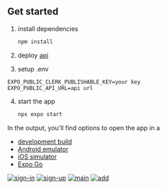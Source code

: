 ## Get started

1. install dependencies

   ```bash
   npm install
   ```

2. deploy [api](https://github.com/Zelgith/expense-tracker-api)

3. setup .env

```
EXPO_PUBLIC_CLERK_PUBLISHABLE_KEY=your key
EXPO_PUBLIC_API_URL=api url
```

4. start the app

   ```bash
   npx expo start
   ```

In the output, you'll find options to open the app in a

- [development build](https://docs.expo.dev/develop/development-builds/introduction/)
- [Android emulator](https://docs.expo.dev/workflow/android-studio-emulator/)
- [iOS simulator](https://docs.expo.dev/workflow/ios-simulator/)
- [Expo Go](https://expo.dev/go)

[![sign-in](https://github.com/zelgith/expense-tracker-mobile/images/sign-in.png)](https://github.com/Zelgith/expense-tracker-mobile/blob/main/images/sign-in.png)
[![sign-up](https://github.com/zelgith/expense-tracker-mobile/images/sign-up.png)](https://github.com/Zelgith/expense-tracker-mobile/blob/main/images/sign-up.png)
[![main](https://github.com/zelgith/expense-tracker-mobile/images/main.png)](https://github.com/Zelgith/expense-tracker-mobile/blob/main/images/main.png)
[![add](https://github.com/zelgith/expense-tracker-mobile/images/add.png)](https://github.com/Zelgith/expense-tracker-mobile/blob/main/images/add.png)
